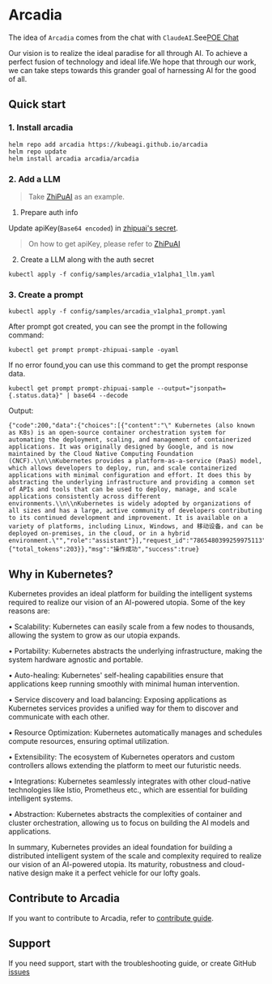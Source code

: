 # Arcadia

The idea of `Arcadia` comes from the chat with `ClaudeAI`.See[POE Chat](https://poe.com/s/ZFpODyF8aSbgHG1GiQOp)

Our vision is to realize the ideal paradise for all through AI. To achieve a perfect fusion of technology and ideal life.We hope that through our work, we can take steps towards this grander goal of harnessing AI for the good of all.

## Quick start

### 1. Install arcadia

```shell
helm repo add arcadia https://kubeagi.github.io/arcadia
helm repo update
helm install arcadia arcadia/arcadia
```

### 2. Add a LLM

> Take [ZhiPuAI](https://www.zhipuai.cn/) as an example.

1. Prepare auth info

Update apiKey(`Base64 encoded`) in [zhipuai's secret](https://github.com/kubeagi/arcadia/blob/main/config/samples/arcadia_v1alpha1_llm.yaml#L7).

> On how to get apiKey, please refer to [ZhiPuAI](https://open.bigmodel.cn/dev/api#auth)

2. Create a LLM along with the auth secret

```shell
kubectl apply -f config/samples/arcadia_v1alpha1_llm.yaml
```

### 3. Create a prompt

```shell
kubectl apply -f config/samples/arcadia_v1alpha1_prompt.yaml
```

After prompt got created, you can see the prompt in the following command:

```shell
kubectl get prompt prompt-zhipuai-sample -oyaml
```

If no error found,you can use this command to get the prompt response data.

```shell
kubectl get prompt prompt-zhipuai-sample --output="jsonpath={.status.data}" | base64 --decode
```

Output:

```shell
{"code":200,"data":{"choices":[{"content":"\" Kubernetes (also known as K8s) is an open-source container orchestration system for automating the deployment, scaling, and management of containerized applications. It was originally designed by Google, and is now maintained by the Cloud Native Computing Foundation (CNCF).\\n\\nKubernetes provides a platform-as-a-service (PaaS) model, which allows developers to deploy, run, and scale containerized applications with minimal configuration and effort. It does this by abstracting the underlying infrastructure and providing a common set of APIs and tools that can be used to deploy, manage, and scale applications consistently across different environments.\\n\\nKubernetes is widely adopted by organizations of all sizes and has a large, active community of developers contributing to its continued development and improvement. It is available on a variety of platforms, including Linux, Windows, and 移动设备，and can be deployed on-premises, in the cloud, or in a hybrid environment.\"","role":"assistant"}],"request_id":"7865480399259975113","task_id":"7865480399259975113","task_status":"SUCCESS","usage":{"total_tokens":203}},"msg":"操作成功","success":true}
```

## Why in Kubernetes?

Kubernetes provides an ideal platform for building the intelligent systems required to realize our vision of an AI-powered utopia. Some of the key reasons are:

• Scalability: Kubernetes can easily scale from a few nodes to thousands, allowing the system to grow as our utopia expands.

• Portability: Kubernetes abstracts the underlying infrastructure, making the system hardware agnostic and portable.

• Auto-healing: Kubernetes' self-healing capabilities ensure that applications keep running smoothly with minimal human intervention.

• Service discovery and load balancing: Exposing applications as Kubernetes services provides a unified way for them to discover and communicate with each other.

• Resource Optimization: Kubernetes automatically manages and schedules compute resources, ensuring optimal utilization.

• Extensibility: The ecosystem of Kubernetes operators and custom controllers allows extending the platform to meet our futuristic needs.

• Integrations: Kubernetes seamlessly integrates with other cloud-native technologies like Istio, Prometheus etc., which are essential for building intelligent systems.

• Abstraction: Kubernetes abstracts the complexities of container and cluster orchestration, allowing us to focus on building the AI models and applications.

In summary, Kubernetes provides an ideal foundation for building a distributed intelligent system of the scale and complexity required to realize our vision of an AI-powered utopia. Its maturity, robustness and cloud-native design make it a perfect vehicle for our lofty goals.

## Contribute to Arcadia

If you want to contribute to Arcadia, refer to [contribute guide](CONTRIBUTING.md).

## Support

If you need support, start with the troubleshooting guide, or create GitHub [issues](https://github.com/kubeagi/arcadia/issues/new)

